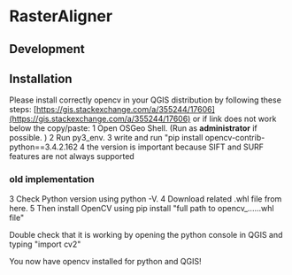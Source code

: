 # RasterAligner


## Development

## Installation

Please install correctly opencv in your QGIS distribution by following these steps:
[https://gis.stackexchange.com/a/355244/17606](https://gis.stackexchange.com/a/355244/17606)
or if link does not work below the copy/paste:
 1 Open OSGeo Shell. (Run as **administrator** if possible. )
 2 Run py3_env.
 3 write and run "pip install opencv-contrib-python==3.4.2.162
 4 the version is important because SIFT and SURF features are not always supported
### old implementation
 3 Check Python version using python -V.
 4 Download related .whl file from here.
 5 Then install OpenCV using pip install "full path to opencv_......whl file"

Double check that it is working by opening the python console in QGIS and typing "import cv2"

You now have opencv installed for python and QGIS!




